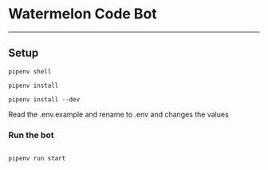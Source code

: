 # Watermelon Code Bot

---

## Setup

```shell
pipenv shell

pipenv install

pipenv install --dev
```

Read the .env.example and rename to .env and changes the values

### Run the bot

```shell

pipenv run start

```
